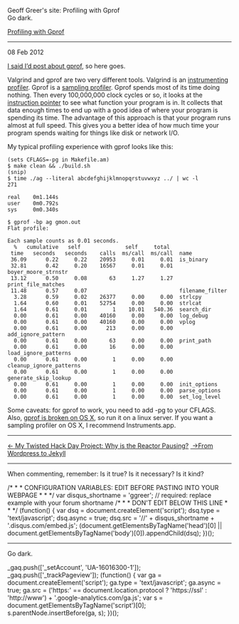 Geoff Greer's site: Profiling with Gprof  
Go dark.

[Profiling with Gprof](http:Geoff.Greer.fm/2012/02/08/profiling-with-gprof/)

---

08 Feb 2012

[I said I’d post about gprof](http:Geoff.Greer.fm/2012/01/23/making-programs-faster-profiling/), so here goes.

Valgrind and gprof are two very different tools. Valgrind is an [instrumenting profiler](http://en.wikipedia.org/wiki/Profiling_%28computer_programming%29#Instrumenting_profilers). Gprof is a [sampling profiler](http://en.wikipedia.org/wiki/Profiling_%28computer_programming%29#Statistical_profilers). Gprof spends most of its time doing nothing. Then every 100,000,000 clock cycles or so, it looks at the [instruction pointer](http://en.wikipedia.org/wiki/Program_counter) to see what function your program is in. It collects that data enough times to end up with a good idea of where your program is spending its time. The advantage of this approach is that your program runs almost at full speed. This gives you a better idea of how much time your program spends waiting for things like disk or network I/O.

My typical profiling experience with gprof looks like this:

```text
(sets CFLAGS=-pg in Makefile.am)
$ make clean && ./build.sh
(snip)
$ time ./ag --literal abcdefghijklmnopqrstuvwxyz ../ | wc -l
271

real    0m1.144s
user    0m0.792s
sys     0m0.340s

$ gprof -bp ag gmon.out
Flat profile:

Each sample counts as 0.01 seconds.
  %   cumulative   self              self     total
 time   seconds   seconds    calls  ms/call  ms/call  name
 36.09      0.22     0.22    20953     0.01     0.01  is_binary
 32.81      0.42     0.20    16567     0.01     0.01  boyer_moore_strnstr
 13.12      0.50     0.08       63     1.27     1.27  print_file_matches
 11.48      0.57     0.07                             filename_filter
  3.28      0.59     0.02    26377     0.00     0.00  strlcpy
  1.64      0.60     0.01    52754     0.00     0.00  strlcat
  1.64      0.61     0.01        1    10.01   540.36  search_dir
  0.00      0.61     0.00    40160     0.00     0.00  log_debug
  0.00      0.61     0.00    40160     0.00     0.00  vplog
  0.00      0.61     0.00      213     0.00     0.00  add_ignore_pattern
  0.00      0.61     0.00       63     0.00     0.00  print_path
  0.00      0.61     0.00       16     0.00     0.00  load_ignore_patterns
  0.00      0.61     0.00        1     0.00     0.00  cleanup_ignore_patterns
  0.00      0.61     0.00        1     0.00     0.00  generate_skip_lookup
  0.00      0.61     0.00        1     0.00     0.00  init_options
  0.00      0.61     0.00        1     0.00     0.00  parse_options
  0.00      0.61     0.00        1     0.00     0.00  set_log_level
```

Some caveats: for gprof to work, you need to add -pg to your CFLAGS. Also, [gprof is broken on OS X](http://lists.apple.com/archives/PerfOptimization-dev/2006/Apr/msg00014.html), so run it on a linux server. If you want a sampling profiler on OS X, I recommend Instruments.app.

---

[← My Twisted Hack Day Project: Why is the Reactor Pausing?](http:Geoff.Greer.fm/2012/02/04/my-twisted-hack-day-project-why-is-the-reactor-pausing/) [ →From Wordpress to Jekyll](http:Geoff.Greer.fm/2012/02/21/from-wordpress-to-jekyll/)

---

When commenting, remember: Is it true? Is it necessary? Is it kind?

/\* \* \* CONFIGURATION VARIABLES: EDIT BEFORE PASTING INTO YOUR WEBPAGE \* \* \*/ var disqus_shortname = 'ggreer'; // required: replace example with your forum shortname /\* \* \* DON'T EDIT BELOW THIS LINE \* \* \*/ (function() { var dsq = document.createElement('script'); dsq.type = 'text/javascript'; dsq.async = true; dsq.src = '//' + disqus_shortname + '.disqus.com/embed.js'; (document.getElementsByTagName('head')\[0\] || document.getElementsByTagName('body')\[0\]).appendChild(dsq); })();

---

Go dark.

\_gaq.push(\['\_setAccount', 'UA-16016300-1'\]); \_gaq.push(\['\_trackPageview'\]); (function() { var ga = document.createElement('script'); ga.type = 'text/javascript'; ga.async = true; ga.src = ('https:' == document.location.protocol ? 'https://ssl' : 'http://www') + '.google-analytics.com/ga.js'; var s = document.getElementsByTagName('script')\[0\]; s.parentNode.insertBefore(ga, s); })();

